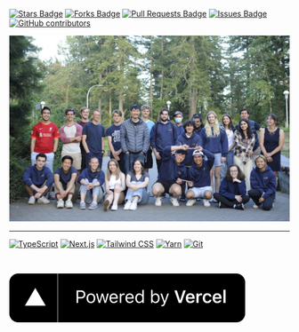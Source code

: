 <a href="https://github.com/UVic-Environmental-Engineering-Club/uveec-website/stargazers"><img src="https://img.shields.io/github/stars/UVic-Environmental-Engineering-Club/uveec-website" alt="Stars Badge"/></a>
<a href="https://github.com/UVic-Environmental-Engineering-Club/uveec-website/network/members"><img src="https://img.shields.io/github/forks/UVic-Environmental-Engineering-Club/uveec-website" alt="Forks Badge"/></a>
<a href="https://github.com/UVic-Environmental-Engineering-Club/uveec-website/pulls"><img src="https://img.shields.io/github/issues-pr/UVic-Environmental-Engineering-Club/uveec-website?color=yellow" alt="Pull Requests Badge"/></a>
<a href="https://github.com/UVic-Environmental-Engineering-Club/uveec-website/issues"><img src="https://img.shields.io/github/issues/UVic-Environmental-Engineering-Club/uveec-website" alt="Issues Badge"/></a>
<a href="https://github.com/UVic-Environmental-Engineering-Club/uveec-website/graphs/contributors"><img alt="GitHub contributors" src="https://img.shields.io/github/contributors/UVic-Environmental-Engineering-Club/uveec-website?color=2b9348"/></a>

![team photo](public/images/team.JPG)

---

[<img alt="TypeScript" src="https://img.shields.io/badge/-TypeScript-007acc?style=flat-square&logo=typescript&logoColor=white" />](https://www.typescriptlang.org) [<img alt="Next.js" src="https://img.shields.io/badge/-Next.js-black?style=flat-square&logo=next.js&logoColor=white" />](https://nextjs.org) [<img alt="Tailwind CSS" src="https://img.shields.io/badge/-Tailwind_CSS-%2338B2AC?style=flat-square&logo=tailwindcss&logoColor=white" />](https://tailwindcss.com) [<img alt="Yarn" src="https://img.shields.io/badge/-Yarn-%232C8EBB?style=flat-square&logo=yarn&logoColor=white" />](https://yarnpkg.com) [<img alt="Git" src="https://img.shields.io/badge/-Git-%23F05033?style=flat-square&logo=git&logoColor=white" />](https://git-scm.com)

<br>

[![Powered by Vercel](https://raw.githubusercontent.com/abumalick/powered-by-vercel/master/powered-by-vercel.svg)](https://vercel.com?utm_source=powered-by-vercel)

